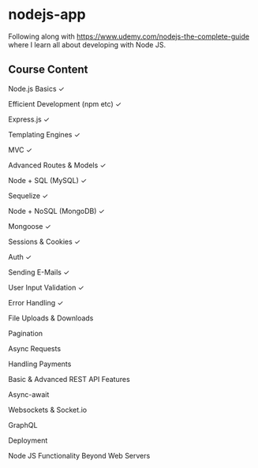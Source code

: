 # nodejs-app

Following along with https://www.udemy.com/nodejs-the-complete-guide where I learn all about developing with Node JS. 

## Course Content

Node.js Basics &check;

Efficient Development (npm etc) &check;

Express.js &check;

Templating Engines &check;

MVC &check;

Advanced Routes & Models &check;

Node + SQL (MySQL) &check;

Sequelize &check;

Node + NoSQL (MongoDB) &check;

Mongoose &check;

Sessions & Cookies &check;

Auth &check;

Sending E-Mails &check;

User Input Validation &check;

Error Handling &check;

File Uploads & Downloads

Pagination

Async Requests

Handling Payments

Basic & Advanced REST API Features

Async-await

Websockets & Socket.io

GraphQL

Deployment

Node JS Functionality Beyond Web Servers

